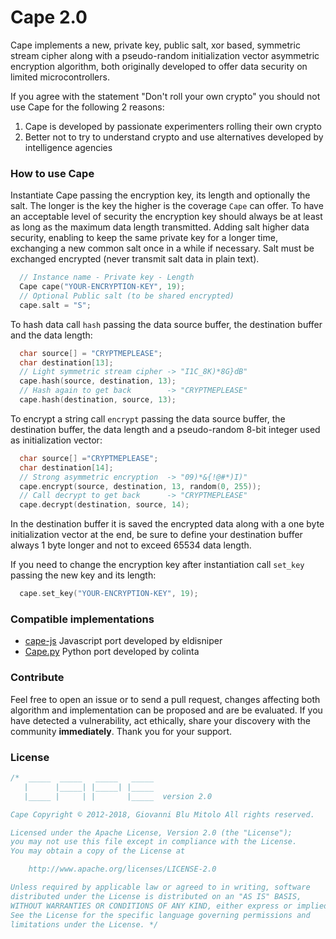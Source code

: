Cape 2.0
====
Cape implements a new, private key, public salt, xor based, symmetric stream cipher along with a pseudo-random initialization vector asymmetric encryption algorithm, both originally developed to offer data security on limited microcontrollers.

If you agree with the statement "Don't roll your own crypto" you should not use Cape for the following 2 reasons:
1. Cape is developed by passionate experimenters rolling their own crypto
2. Better not to try to understand crypto and use alternatives developed by intelligence agencies

### How to use Cape
Instantiate Cape passing the encryption key, its length and optionally the salt. The longer is the key the higher is the coverage `Cape` can offer. To have an acceptable level of security the encryption key should always be at least as long as the maximum data length transmitted. Adding salt higher data security, enabling to keep the same private key for a longer time, exchanging a new common salt once in a while if necessary. Salt must be exchanged encrypted (never transmit salt data in plain text).
```cpp  
  // Instance name - Private key - Length
  Cape cape("YOUR-ENCRYPTION-KEY", 19);
  // Optional Public salt (to be shared encrypted)
  cape.salt = "S";                      
```
To hash data call `hash` passing the data source buffer, the destination buffer and the data length:
```cpp  
  char source[] = "CRYPTMEPLEASE";
  char destination[13];
  // Light symmetric stream cipher -> "I1C_8K)*8G}dB"
  cape.hash(source, destination, 13);    
  // Hash again to get back        -> "CRYPTMEPLEASE"
  cape.hash(destination, source, 13);   
```
To encrypt a string call `encrypt` passing the data source buffer, the destination buffer, the data length and a pseudo-random 8-bit integer used as initialization vector:
```cpp  
  char source[] ="CRYPTMEPLEASE";
  char destination[14];
  // Strong asymmetric encryption  -> "09)*&{!@#*)I)"
  cape.encrypt(source, destination, 13, random(0, 255));
  // Call decrypt to get back      -> "CRYPTMEPLEASE"
  cape.decrypt(destination, source, 14);
```
In the destination buffer it is saved the encrypted data along with a one byte initialization vector at the end, be sure to define your destination buffer always 1 byte longer and not to exceed 65534 data length.

If you need to change the encryption key after instantiation call `set_key` passing the new key and its length:
```cpp  
  cape.set_key("YOUR-ENCRYPTION-KEY", 19);
```
### Compatible implementations
- [cape-js](https://github.com/eldisniper/cape-js) Javascript port developed by eldisniper
- [Cape.py](https://github.com/colinta/Cape.py) Python port developed by colinta

### Contribute
Feel free to open an issue or to send a pull request, changes affecting both algorithm and implementation can be proposed and are be evaluated. If you have detected a vulnerability, act ethically, share your discovery with the community **immediately**.  Thank you for your support.

### License

```cpp  
/*  _____  _____   _____   _____
   |      |_____| |_____| |_____
   |_____ |     | |       |_____  version 2.0

Cape Copyright © 2012-2018, Giovanni Blu Mitolo All rights reserved.

Licensed under the Apache License, Version 2.0 (the "License");
you may not use this file except in compliance with the License.
You may obtain a copy of the License at

    http://www.apache.org/licenses/LICENSE-2.0

Unless required by applicable law or agreed to in writing, software
distributed under the License is distributed on an "AS IS" BASIS,
WITHOUT WARRANTIES OR CONDITIONS OF ANY KIND, either express or implied.
See the License for the specific language governing permissions and
limitations under the License. */
```
